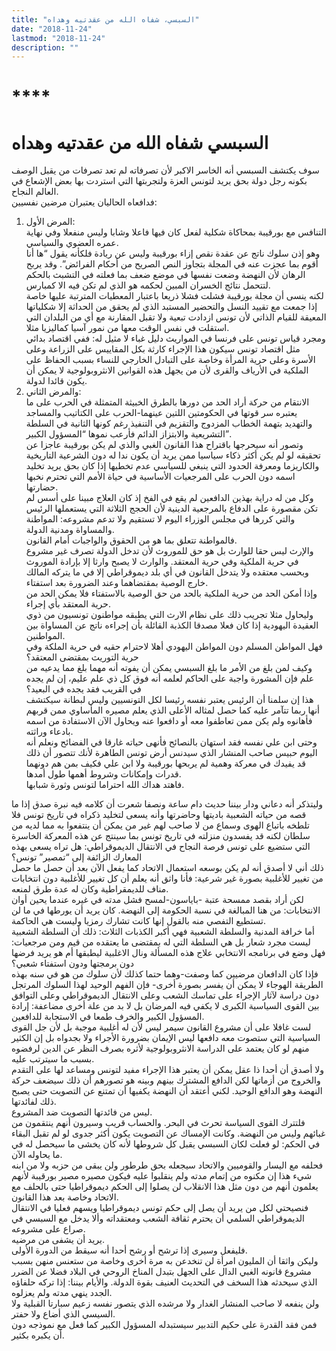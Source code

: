 ```yaml
---
title: "السبسي، شفاه الله من عقدتيه وهداه"
date: "2018-11-24"
lastmod: "2018-11-24"
description: ""
---
```

# ****

# **السبسي شفاه الله من عقدتيه وهداه**

سوف يكتشف السبسي أنه الخاسر الاكبر لأن تصرفاته لم تعد تصرفات من يقبل الوصف بكونه رجل دولة بحق يريد لتونس العزة ولتجربتها التي استردت بها بعض الإشعاع في العالم النجاح.   
فدافعاه الحاليان يعتبران مرضين نفسيين:  
1. المرض الأول:   
التنافس مع بورقيبة بمحاكاة شكلية لفعل كان فيها فاعلا وشابا وليس منفعلا وفي نهاية عمره العضوي والسياسي.   
وهو إذن سلوك ناتج عن عقدة نقص إزاء بورقيبة وليس عن ريادة فلكأنه يقول “ها أنا أقوم بما عجزت عنه في المجلة بتجاوز النص الصريح من أحكام الفرائض”. وقد يربح الرهان لأن النهضة وضعت نفسها في موضع ضعف بما فعلته في التشبث بالحكم لتتحمل نتائج الخسران المبين لحكمه هو الذي لم تكن فيه الا كمبارس.  
لكنه ينسى أن مجلة بورقيبة فشلت فشلا ذريعا باعتبار المعطيات المترتبة عليها خاصة إذا جمعت مع تقييد النسل والتحضير المستبد الذي لم يحقق من الحداثة إلا شكلياتها المعيقة للقيام الذاتي لأن تونس ازدادت تبعية ولا تقبل المقارنة مع أي من البلدان التي استقلت في نفس الوقت معها من نمور آسيا كماليزيا مثلا.  
ومجرد قياس تونس على فرنسا في المواريث دليل غباء لا مثيل له: ففي اقتصاد بدائي مثل اقتصاد تونس سيكون هذا الإجراء كارثة بكل المقاييس على الزراعة وعلى الأسرة وعلى حرية المرأة وخاصة على التبادل الخارجي للنساء بسبب الحفاظ على الملكية في الأرياف والقرى لأن من يجهل هذه القوانين الانثروبولوجية لا يمكن أن يكون قائدا لدولة.  
2. والمرض الثاني:   
الانتقام من حركة أراد الحد من دورها بالطرق الخبيثة المتمثلة في الحرب على ما يعتبره سر قوتها في الحكومتين اللتين عينهما-الحرب على الكتاتيب والمساجد والتهديد بتهمة الخطاب المزدوج والتقزيم في التنفيذ رغم كونها الثانية في السلطة التشريعية والابتزاز الدائم فأرعب نموها “المسؤول الكبير”.  
وتصور أنه سيحرجها باقتراح هذا القانون الغبي والذي لم يكن بورقيبة عاجزا عن تحقيقه لو لم يكن أكثر ذكاء سياسيا ممن يريد أن يكون ندا له دون الشرعية التاريخية والكاريزما ومعرفة الحدود التي ينبغي للسياسي عدم تخطيها إذا كان بحق يريد تخليد اسمه دون الحرب على المرجعيات الأساسية في حياة الأمم التي تحترم نخبها حضارتها.  
وكل من له دراية بهذين الدافعين لم يقع في الفخ إذ كان العلاج مبينا على أسس لم تكن مقصورة على الدفاع بالمرجعية الدينية لأن الحجج الثلاثة التي يستعملها الرئيس والتي كررها في مجلس الوزراء اليوم لا تستقيم ولا تدعم مشروعه: المواطنة والمساواة ومدنية الدولة.  
فالمواطنة تتعلق بما هو من الحقوق والواجبات أمام القانون.   
والإرث ليس حقا للوارث بل هو حق للموروث لأن تدخل الدولة تصرف غير مشروع في حرية الملكية وفي حرية المعتقد. والوارث لا يصبح وارثا إلا بإرادة الموروث وبحسب معتقده ولا يتدخل القانون في أي بلد ديموقراطي إلا في ما يتركه المالك خارج الوصية بمقتضاهما وعند الضرورة بعد استفتاء.  
وإذا أمكن الحد من حرية الملكية بالحد من حق الوصية بالاستفتاء فلا يمكن الحد من حرية المعتقد بأي إجراء.   
وليحاول مثلا تجريب ذلك على نظام الارث التي يطبقه مواطنون تونسيون من ذوي العقيدة اليهودية إذا كان فعلا مصدقا الكذبة القائلة بأن إجراءه ناتج عن المساواة بين المواطنين.  
فهل المواطن المسلم دون المواطن اليهودي أهلا لاحترام حقيه في حرية الملكة وفي حرية التوريث بمقتضى المعتقد؟  
وكيف لمن بلغ من الأمر ما بلغ السبسي يمكن أن يفوته أنه مهما بلغ مما يدعيه من علم فإن المشورة واجبة على الحاكم لعلمه أنه فوق كل ذي علم عليم، إن لم يجده في القريب فقد يجده في البعيد؟   
هذا إن سلمنا أن الرئيس يعتبر نفسه رئيسا لكل التونسيين وليس لبطانة سيكتشف أنها ربما تتآمر عليه كما حصل لمثاله الأعلى الذي يعلم مصيره المأساوي ممن قربهم فأهانوه ولم يكن ممن تعاطفوا معه أو دافعوا عنه ويحاول الآن الاستفادة من اسمه بادعاء وراثته.  
وحتى ابن علي نفسه فقد استهان بالنصائح فأنهى حياته غارقا في الفضائح ونعلم أنه اليوم حبيس صاحب المنشار الذي سيدنس أرض تونس الطاهرة لأنك تتصور أن ذلك قد يفيدك في معركة وهمية لم يربحها بورقيبة ولا ابن علي فكيف بمن هم دونهما قدرات وإمكانات وشروط أهمها طول أمدها.   
فاهتد هداك الله احتراما لتونس وثورة شبابها.

وليتذكر أنه دعاني ودار بيننا حديث دام ساعة ونصفا شعرت أن كلامه فيه نبرة صدق إذا ما قصه من حياته الشعبية باديتها وحاضرتها وأنه يسعى لتخليد ذكراه في تاريخ تونس فلا تلطخه باتباع الهوى وسماع من لا صاحب لهم غير من يمكن أن ينتفعوا به مما لديه من سلطان لكنه قد يفسدون منزلته في تاريخ تونس بما سينتج عن هذه المعركة الخاسرة التي ستضيع على تونس فرصة النجاح في الانتقال الديموقراطي: هل تراه يسعى بهذه المعارك الزائفة إلى “تمصير” تونس؟  
ذلك أني لا أصدق أنه لم يكن بوسعه استعمال الاتحاد كما يفعل الآن بعد أن حصل ما حصل من تغيير للأغلبية بصورة غير شرعية: فأنا واثق أنه يعلم أن كل تغيير للأغلبية دون انتخابات مناف للديمقراطية وكان له عدة طرق لمنعه.   
لكن أراد بقصد ممسحة عتبة -باياسون-لمسح فشل مدته في غيره عندما يحين أوان الانتخابات: من هنا المبالغة في نسبة الحكومة إلى النهضة. كان يريد أن يورطها في ما لن تستطيع التفصي منه بالقول إنها كانت تشارك رمزيا وليست هي الحاكمة.  
أما خرافة المدنية والسلطة الشعبية فهي أكبر الكذبات الثلاث: ذلك أن السلطة الشعبية ليست مجرد شعار بل هي السلطة التي له بمقتضى ما يعتقده من قيم ومن مرجعيات: فهل وضع في برنامجه الانتخابي علاج هذه المسألة ونال الاغلبية ليطبقها أم هو يريد فرضها دون برمجتها ودون استفتاء شعبي؟  
فإذا كان الدافعان مرضيين كما وصفت-وهما حتما كذلك لأن سلوك من هو في سنه بهذه الطريقة الهوجاء لا يمكن أن يفسر بصورة أخرى- فإن الفهم الوحيد لهذا السلوك المرتجل دون دراسة لآثار الإجراء على تماسك الشعب وعلى الانتقال الديموقراطي وعلى التوافق بين القوى السياسية الكبرى لا يكفي فيه المرضان بل لا بد من علة أخرى مضاعفة: إرادة المسؤول الكبير والخرف طمعا في الاستجابة للدافعين.  
لست غافلا على أن مشروع القانون سيمر ليس لأن له أغلبية موجبة بل لأن جل القوى السياسية التي ستصوت معه دافعها ليس الإيمان بضرورة الأجراء ولا بجدواه بل إن الكثير منهم لو كان يعتمد على الدراسة الانثروبولوجية لأثره بصرف النظر عن الدين لرفضوه بسبب ما سيترتب عليه.  
ولا أصدق أن أحدا ذا عقل يمكن أن يعتبر هذا الإجراء مفيد لتونس ومساعد لها على التقدم والخروج من أزماتها لكن الدافع المشترك بينهم وبينه هو تصورهم أن ذلك سيضعف حركة النهضة وهو الدافع الوحيد. لكني أعتقد أن النهضة يكفيها أن تمتنع عن التصويت حتى يصبح ذلك لفائدتها.  
ليس من فائدتها التصويت ضد المشروع.   
فلتترك القوى السياسة تحرث في البحر. والحساب قريب وسيرون أنهم ينتقمون من غبائهم وليس من النهضة. وكانت الإمساك عن التصويت يكون أكثر جدوى لو لم تقبل البقاء في الحكم: لو فعلت لكان السبسي يقبل كل شروطها لأنه كان يخشى ما سيحصل له في ما يحاوله الآن.  
فحلفه مع اليسار والقوميين والاتحاد سيجعله بحق طرطور ولن يبقى من حزبه ولا من ابنه شيء هذا إن مكنوه من إتمام مدته ولم ينقلبوا عليه فيكون مصيره مصير بورقيبة لأنهم يعلمون أنهم من دون مثل هذا الانقلاب لن يصلوا إلى الحكم ديموقراطيا حتى بالحلف مع الاتحاد وخاصة بعد هذا القانون.  
فنصيحتي لكل من يريد أن يصل إلى حكم تونس ديموقراطيا ويسهم فعليا في الانتقال الديموقراطي السلمي أن يحترم ثقافة الشعب ومعتقداته وألا يدخل مع السبسي في صراع على مشروعه.  
يريد أن يشفى من مرضيه.   
فليفعل وسيرى إذا ترشح أو رشح أحدا أنه سيقط من الدورة الأولى.  
وليكن واثقا أن المليون امرأة لن تنخدعن به مرة أخرى وخاصة من ستعنس منهن بسبب مشروع قانونه الغبي الدال على الجهل بتبدل المناخ الروحي في البلاد فضلا عن الضرر الذي سيحدثه هذا السخف في التحديث العنيف بقوة الدولة. والأيام بيننا: إذا تركه حلفاؤه الجدد ينهي مدته ولم يعزلوه.  
ولن ينفعه لا صاحب المنشار الغدار ولا مرشده الذي يتصور نفسه زعيم سبارتا القبلية ولا السيسي الذي أضاع ولا حفتر.   
فمن فقد القدرة على حكيم التدبير سيستبدله المسؤول الكبير كما فعل مع نموذجه دون أن يكبره بكثير.

###